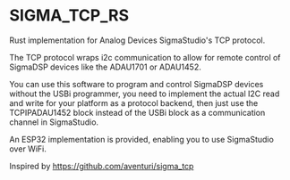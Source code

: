 # SIGMA_TCP_RS

Rust implementation for Analog Devices SigmaStudio's TCP protocol.

The TCP protocol wraps i2c communication to allow for remote control of SigmaDSP devices like the ADAU1701 or ADAU1452.

You can use this software to program and control SigmaDSP devices without the USBi programmer, you need to implement the actual I2C read and write for your platform as a protocol backend, then just use the TCPIPADAU1452 block instead of the USBi block as a communication channel in SigmaStudio.

An ESP32 implementation is provided, enabling you to use SigmaStudio over WiFi.

Inspired by https://github.com/aventuri/sigma_tcp